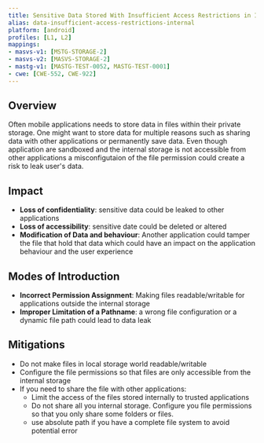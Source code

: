 ```yaml
---
title: Sensitive Data Stored With Insufficient Access Restrictions in Internal Locations
alias: data-insufficient-access-restrictions-internal
platform: [android]
profiles: [L1, L2]
mappings:
- masvs-v1: [MSTG-STORAGE-2]
- masvs-v2: [MASVS-STORAGE-2]
- mastg-v1: [MASTG-TEST-0052, MASTG-TEST-0001]
- cwe: [CWE-552, CWE-922]
---
```


## Overview

Often mobile applications needs to store data in files within their private storage. One might want to store data for multiple reasons such as sharing data with other applications or permanently save data.
Even though application are sandboxed and the internal storage is not accessible from other applications a misconfigutaion of the file permission could create a risk to leak user's data.

## Impact
* **Loss of confidentiality**: sensitive data could be leaked to other applications
* **Loss of accessibility**: sensitive date could be deleted or altered
* **Modification of Data and behaviour**: Another application could tamper the file that hold that data which could have an impact on the application behaviour and the user experience

## Modes of Introduction

* **Incorrect Permission Assignment**: Making files readable/writable for applications outside the internal storage
* **Improper Limitation of a Pathname**: a wrong file configuration or a dynamic file path could lead to data leak

## Mitigations

* Do not make files in local storage world readable/writable
* Configure the file permissions so that files are only accessible from the internal storage
* If you need to share the file with other applications:
    * Limit the  access of the files stored internally to trusted applications
    * Do not share all you internal storage. Configure you file permissions so that you only share some folders or files.
    * use absolute path if you have a complete file system to avoid potential error
